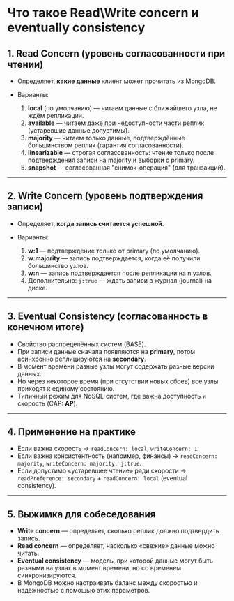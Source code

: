 # Что такое Read\Write concern и eventually consistency

## 1. Read Concern (уровень согласованности при чтении)

* Определяет, **какие данные** клиент может прочитать из MongoDB.
* Варианты:

    1. **local** (по умолчанию) — читаем данные с ближайшего узла, не ждём репликации.
    2. **available** — читаем даже при недоступности части реплик (устаревшие данные допустимы).
    3. **majority** — читаем только данные, подтверждённые большинством реплик (гарантия согласованности).
    4. **linearizable** — строгая согласованность: чтение только после подтверждения записи на majority и выборки с primary.
    5. **snapshot** — согласованная "снимок-операция" (для транзакций).

---

## 2. Write Concern (уровень подтверждения записи)

* Определяет, **когда запись считается успешной**.
* Варианты:

    1. **w:1** — подтверждение только от primary (по умолчанию).
    2. **w\:majority** — запись подтверждается, когда её получили большинство узлов.
    3. **w\:n** — запись подтверждается после репликации на n узлов.
    4. Дополнительно: `j:true` — ждать записи в журнал (journal) на диске.

---

## 3. Eventual Consistency (согласованность в конечном итоге)

* Свойство распределённых систем (BASE).
* При записи данные сначала появляются на **primary**, потом асинхронно реплицируются на **secondary**.
* В момент времени разные узлы могут содержать разные версии данных.
* Но через некоторое время (при отсутствии новых сбоев) все узлы приходят к единому состоянию.
* Типичный режим для NoSQL-систем, где важна доступность и скорость (CAP: **AP**).

---

## 4. Применение на практике

* Если важна скорость → `readConcern: local`, `writeConcern: 1`.
* Если важна консистентность (например, финансы) → `readConcern: majority`, `writeConcern: majority, j:true`.
* Если допустимо «устаревшее чтение» ради скорости → `readPreference: secondary` + `readConcern: local` (eventual consistency).

---

## 5. Выжимка для собеседования

* **Write concern** — определяет, сколько реплик должно подтвердить запись.
* **Read concern** — определяет, насколько «свежие» данные можно читать.
* **Eventual consistency** — модель, при которой данные могут быть разными на узлах в момент времени, но со временем синхронизируются.
* В MongoDB можно настраивать баланс между скоростью и надёжностью с помощью этих параметров.
